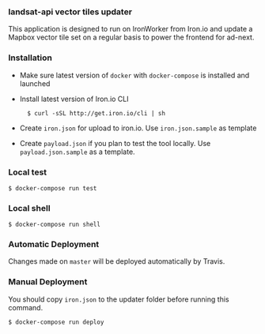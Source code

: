 ### landsat-api vector tiles updater

This application is designed to run on IronWorker from Iron.io and update a Mapbox vector tile set on a regular basis to power the frontend for ad-next.

### Installation

- Make sure latest version of `docker` with `docker-compose` is installed and launched
- Install latest version of Iron.io CLI

        $ curl -sSL http://get.iron.io/cli | sh

- Create `iron.json` for upload to iron.io. Use `iron.json.sample` as template
- Create `payload.json` if you plan to test the tool locally. Use `payload.json.sample` as a template.


### Local test

    $ docker-compose run test

### Local shell

    $ docker-compose run shell

### Automatic Deployment

Changes made on `master` will be deployed automatically by Travis.

### Manual Deployment

You should copy `iron.json` to the updater folder before running this command.

    $ docker-compose run deploy

